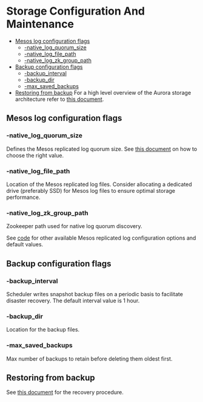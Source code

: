 # Storage Configuration And Maintenance

- [Mesos log configuration flags](#mesos-log-configuration-flags)
  - [-native_log_quorum_size](#\-native-log-quorum-size)
  - [-native_log_file_path](#\-native-log-file-path)
  - [-native_log_zk_group_path](#\-native-log-zk-group-path)
- [Backup configuration flags](#backup-configuration-flags)
  - [-backup_interval](#\-backup-interval)
  - [-backup_dir](#\-backup-dir)
  - [-max_saved_backups](#\-max-saved-backups)
- [Restoring from backup](#restoring-from-backup)
For a high level overview of the Aurora storage architecture refer to [this document](storage.md).

## Mesos log configuration flags

### -native_log_quorum_size
Defines the Mesos replicated log quorum size. See
[this document](deploying-aurora-scheduler.md#replicated-log-configuration) on how to choose the
right value.

### -native_log_file_path
Location of the Mesos replicated log files. Consider allocating a dedicated drive (preferably SSD)
for Mesos log files to ensure optimal storage performance.

### -native_log_zk_group_path
Zookeeper path used for native log quorum discovery.

See [code](../src/main/java/org/apache/aurora/scheduler/log/mesos/MesosLogStreamModule.java) for
other available Mesos replicated log configuration options and default values.

## Backup configuration flags

### -backup_interval
Scheduler writes snapshot backup files on a periodic basis to facilitate disaster recovery. The
default interval value is 1 hour.

### -backup_dir
Location for the backup files.

### -max_saved_backups
Max number of backups to retain before deleting them oldest first.

## Restoring from backup
See [this document](storage_recovery.md) for the recovery procedure.
